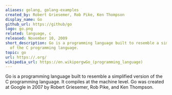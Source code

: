 ```yaml
---
aliases: golang, golang-examples
created_by: Robert Griesemer, Rob Pike, Ken Thompson
display_name: Go
github_url: https://github/go
logo: go.png
related: language, c
released: November 10, 2009
short_description: Go is a programming language built to resemble a simplified version
  of the C programming language.
topic: go
url: https://.org/
wikipedia_url: https://en.wikiporgwGo_(programming_language)
---
```

Go is a programming language built to resemble a simplified version of the C programming language. It compiles at the machine level. Go was created at Google in 2007 by Robert Griesemer, Rob Pike, and Ken Thompson.
